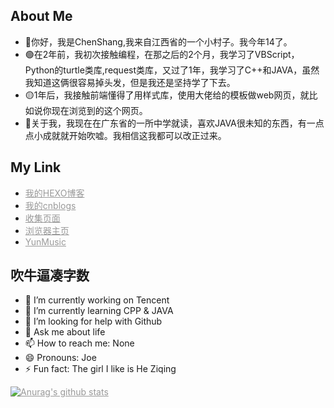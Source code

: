 <style>
  a {
    color: #999;
  }
</style>
## About Me
- 🔴你好，我是ChenShang,我来自江西省的一个小村子。我今年14了。
- 🟢在2年前，我初次接触编程，在那之后的2个月，我学习了VBScript，Python的turtle类库,request类库，又过了1年，我学习了C++和JAVA，虽然我知道这俩很容易掉头发，但是我还是坚持学了下去。
- 🟡1年后，我接触前端懂得了用样式库，使用大佬给的模板做web网页，就比如说你现在浏览到的这个网页。
- 🔵关于我，我现在在广东省的一所中学就读，喜欢JAVA很未知的东西，有一点点小成就就开始吹嘘。我相信这我都可以改正过来。

## My Link
- [我的HEXO博客](https://cn.weikecc.top/)
- [我的cnblogs](https://www.cnblogs.com/weikecc/)
- [收集页面](https://a.weikecc.top/)
- [浏览器主页](https://suda.weikecc.top/)
- [YunMusic](https://music.163.com/#/user/home?id=3267730015)

## 吹牛逼凑字数
- 🔭 I’m currently working on Tencent
- 🌱 I’m currently learning CPP & JAVA
- 🤔 I’m looking for help with Github
- 💬 Ask me about life
- 📫 How to reach me: None
- 😄 Pronouns: Joe
- ⚡ Fun fact: The girl I like is He Ziqing

[![Anurag's github stats](https://github-readme-stats.vercel.app/api?username=xixi-cmd)](https://github.com/anuraghazra/github-readme-stats)
